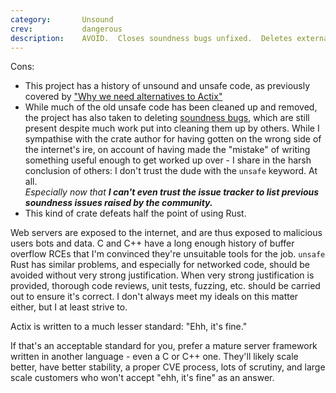```yaml
---
category:       Unsound
crev:           dangerous
description:    AVOID.  Closes soundness bugs unfixed.  Deletes external soundness bugs.
---
```


Cons:
* This project has a history of unsound and unsafe code, as previously covered by
  ["Why we need alternatives to Actix"](https://64.github.io/actix)
* While much of the old unsafe code has been cleaned up and removed, the project has also taken to deleting
  [soundness bugs](http://web.archive.org/web/20200116231317/https://github.com/actix/actix-net/issues/83),
  which are still present despite much work put into cleaning them up by others.
  While I sympathise with the crate author for having gotten on the wrong side of the internet's ire,
  on account of having made the "mistake" of writing something useful enough to get worked up over -
  I share in the harsh conclusion of others:  I don't trust the dude with the `unsafe` keyword.  At all.<br>
  *Especially now that **I can't even trust the issue tracker to list previous soundness issues raised by the community.***
* This kind of crate defeats half the point of using Rust.

Web servers are exposed to the internet, and are thus exposed to malicious users bots and data.
C and C++ have a long enough history of buffer overflow RCEs that I'm convinced they're unsuitable tools for the job.
`unsafe` Rust has similar problems, and especially for networked code, should be avoided without very strong justification.
When very strong justification is provided, thorough code reviews, unit tests, fuzzing, etc. should be carried out to ensure it's correct.
I don't always meet my ideals on this matter either, but I at least strive to.

Actix is written to a much lesser standard: "Ehh, it's fine."

If that's an acceptable standard for you, prefer a mature server framework written in another language - even a C or C++ one.
They'll likely scale better, have better stability, a proper CVE process, lots of scrutiny, and large scale customers who won't accept "ehh, it's fine" as an answer.
